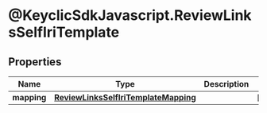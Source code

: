 # @KeyclicSdkJavascript.ReviewLinksSelfIriTemplate

## Properties
Name | Type | Description | Notes
------------ | ------------- | ------------- | -------------
**mapping** | [**ReviewLinksSelfIriTemplateMapping**](ReviewLinksSelfIriTemplateMapping.md) |  | [optional] 


